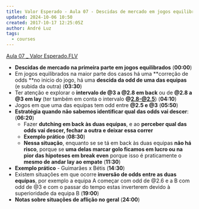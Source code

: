 ```yaml
---
title: Valor Esperado - Aula 07 - Descidas de mercado em jogos equilibrados
updated: 2024-10-06 10:50
created: 2017-10-17 12:25:05Z
author: André Luz
tags:
  - courses
---
```


[Aula 07 _ Valor Esperado.FLV](https://drive.google.com/file/d/0B9rFk6sFzaXZcF9zV0xweG1qQWs/view?usp=drive_web)

- **Descidas de mercado na primeira parte em jogos equilibrados** (**00:00**)
- Em jogos equilibrados na maior parte dos casos há uma **correção de odds **no inicio do jogo, há uma **descida da odd de uma das equipas** (e subida da outra) (**03:30**)
- Ter atenção e explorar o **intervalo de @3 a @2.8 em back** ou de **@2.8 a @3 em lay** (ter também em conta o intervalo **@2.8-@2.5**) (**04:10**)
- Jogos em que uma das equipas tem odd entre **@2.5 e @3** (**05:50**)
- **Estratégia quando não sabemos identificar qual das odds vai descer**: (**06:20**)
    - Fazer **dutching em back às duas equipas**, e ao **perceber qual das odds vai descer, fechar a outra e deixar essa correr**
    - **Exemplo prático** (**08:30**)
    - **Nessa situação**, enquanto se se tá em back às duas equipas **não há risco**, porque se **uma delas marcar golo ficamos em lucro ou na pior das hipoteses em break even** porque isso é praticamente o **mesmo de andar lay ao empate** (**11:30**)
- **Exemplo prático** - Guimarães x Bétis (**14:30**)
- Existem situações em que ocorre **inversão de odds entre as duas equipas**, por exemplo a equipa A começar com odd de @2.6 e a B com odd de @3 e com o passar do tempo estas inverterem devido à superioridade da equipa B (**19:00**)
- **Notas sobre situações de aflição no geral** (**24:00**)